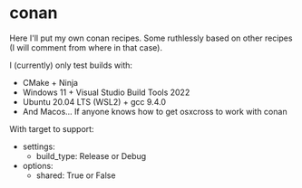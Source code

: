 # conan

Here I'll put my own conan recipes. Some ruthlessly based on other recipes (I will comment from where in that case).

I (currently) only test builds with:
* CMake + Ninja
* Windows 11 + Visual Studio Build Tools 2022  
* Ubuntu 20.04 LTS (WSL2) + gcc 9.4.0
* And Macos... If anyone knows how to get osxcross to work with conan

With target to support:
* settings:
  * build_type: Release or Debug
* options:
  * shared: True or False
